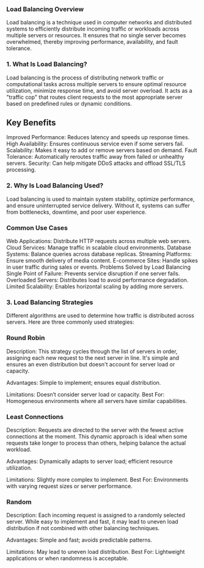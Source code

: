 ### Load Balancing Overview

Load balancing is a technique used in computer networks and distributed systems to efficiently distribute incoming traffic or workloads across multiple servers or resources. It ensures that no single server becomes overwhelmed, thereby improving performance, availability, and fault tolerance.

### 1. What Is Load Balancing?
   
Load balancing is the process of distributing network traffic or computational tasks across multiple servers to ensure optimal resource utilization, minimize response time, and avoid server overload. It acts as a "traffic cop" that routes client requests to the most appropriate server based on predefined rules or dynamic conditions.

## Key Benefits

Improved Performance: Reduces latency and speeds up response times.
High Availability: Ensures continuous service even if some servers fail.
Scalability: Makes it easy to add or remove servers based on demand.
Fault Tolerance: Automatically reroutes traffic away from failed or unhealthy servers.
Security: Can help mitigate DDoS attacks and offload SSL/TLS processing.

### 2. Why Is Load Balancing Used?
Load balancing is used to maintain system stability, optimize performance, and ensure uninterrupted service delivery. Without it, systems can suffer from bottlenecks, downtime, and poor user experience.

### Common Use Cases
Web Applications: Distribute HTTP requests across multiple web servers.
Cloud Services: Manage traffic in scalable cloud environments.
Database Systems: Balance queries across database replicas.
Streaming Platforms: Ensure smooth delivery of media content.
E-commerce Sites: Handle spikes in user traffic during sales or events.
Problems Solved by Load Balancing
Single Point of Failure: Prevents service disruption if one server fails.
Overloaded Servers: Distributes load to avoid performance degradation.
Limited Scalability: Enables horizontal scaling by adding more servers.

### 3. Load Balancing Strategies
Different algorithms are used to determine how traffic is distributed across servers. Here are three commonly used strategies:

### Round Robin
Description: 
This strategy cycles through the list of servers in order, assigning each new request to the next server in line. It's simple and ensures an even distribution but doesn't account for server load or capacity.

Advantages: Simple to implement; ensures equal distribution.

Limitations: Doesn’t consider server load or capacity.
Best For: Homogeneous environments where all servers have similar capabilities.

### Least Connections
Description: Requests are directed to the server with the fewest active connections at the moment. This dynamic approach is ideal when some requests take longer to process than others, helping balance the actual workload.

Advantages: Dynamically adapts to server load; efficient resource utilization.

Limitations: Slightly more complex to implement.
Best For: Environments with varying request sizes or server performance.

### Random
Description: Each incoming request is assigned to a randomly selected server. While easy to implement and fast, it may lead to uneven load distribution if not combined with other balancing techniques.

Advantages: Simple and fast; avoids predictable patterns.

Limitations: May lead to uneven load distribution.
Best For: Lightweight applications or when randomness is acceptable.
